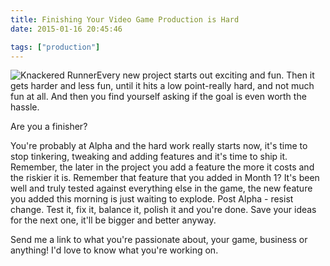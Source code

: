```yaml
---
title: Finishing Your Video Game Production is Hard
date: 2015-01-16 20:45:46

tags: ["production"]
---
```


![Knackered Runner](/assets/img/4633508350_63c6eff451_m.jpg)Every new project
starts out exciting and fun. Then it gets harder and less fun, until it
hits a low point-really hard, and not much fun at all. And then you find
yourself asking if the goal is even worth the hassle.

Are you a finisher?

You're probably at Alpha and the hard work really starts now, it's time
to stop tinkering, tweaking and adding features and it's time to ship
it. Remember, the later in the project you add a feature the more it
costs and the riskier it is. Remember that feature that you added in
Month 1? It's been well and truly tested against everything else in the
game, the new feature you added this morning is just waiting to
explode.
Post Alpha - resist change. Test it, fix it, balance it, polish it and
you're done. Save your ideas for the next one, it'll be bigger and
better anyway.

Send me a link to what you're passionate about, your game, business or
anything! I'd love to know what you're working on.
